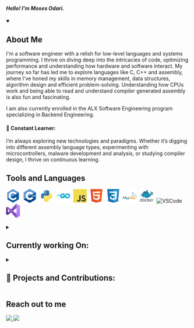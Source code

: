 _<h4>Hello! I'm Moses Odari.</h4>_

<details id=0 open>
<summary><h2>About Me</h2></summary>
<p>
I'm a software engineer with a relish for low-level languages and systems programming. I thrive on diving deep into the intricacies of code, optimizing performance and understanding how hardware and software interact. My journey so far has led me to explore languages like C, C++ and assembly, where I’ve honed my skills in memory management, data structures, algorithm design and efficient problem-solving. Understanding how CPUs work and being able to read and understand compiler generated assembly is also fun and fascinating.

I am also currently enrolled in the ALX Software Engineering program specializing in Backend Engineering.
<h4>🌱 Constant Learner:</h4>
I’m always exploring new technologies and paradigms. Whether it’s digging into different assembly language types, experimenting with microcontrollers, malware development and analysis, or studying compiler design, I thrive on continuous learning.
</p>
	<h2>Tools and Languages</h2>
	<p>
		<img alt="C" src="https://github.com/devicons/devicon/blob/master/icons/c/c-original.svg" width="38" height="38"/>&nbsp;
		<img alt="CPP" src="https://github.com/devicons/devicon/blob/master/icons/cplusplus/cplusplus-original.svg" width="38" height="38"/>&nbsp;
		<img alt="Py3" src="https://github.com/devicons/devicon/blob/master/icons/python/python-original.svg" width="38" height="38"/>&nbsp;
		<img alt="Go" src="https://github.com/devicons/devicon/blob/master/icons/go/go-original-wordmark.svg" width="38" height="38"/>&nbsp;
		<img alt="JS" src="https://github.com/devicons/devicon/blob/master/icons/javascript/javascript-original.svg" width="38" height="38"/>&nbsp;
		<img alt="HTML5" src="https://github.com/devicons/devicon/blob/master/icons/html5/html5-original.svg" width="38" height="38"/>&nbsp;
		<img  alt="CSS" src="https://github.com/devicons/devicon/blob/master/icons/css3/css3-original.svg" width="38" height="38"/>&nbsp;
		<img alt="SQL" src="https://github.com/devicons/devicon/blob/master/icons/mysql/mysql-original-wordmark.svg" width="38" height="38"/>&nbsp;
		<img alt="Docker" src="https://github.com/devicons/devicon/blob/master/icons/docker/docker-original-wordmark.svg" width="38" height="38"/>&nbsp;
		<img alt="VSCode" src="https://cdn.jsdelivr.net/gh/devicons/devicon/icons/vscode/vscode-original.svg" width="38" height="38"/>&nbsp;
		<img alt="VisualStudio" src="https://github.com/devicons/devicon/blob/master/icons/visualstudio/visualstudio-original.svg" width="38" height="38"/>&nbsp;
	</p>
</details>

<details id=1>
	<summary><h2>Currently working On:</h2></summary>
	<h4>ALX Software Engineering Certification (Backend):</h4>
	<ul>
		<li>HTML/CSS: Crafting beautiful and responsive web interfaces.</li>
	    	<li>JavaScript: Adding interactivity and dynamic behavior to websites.</li>
		<li>SQL: Proficient in managing and querying relational databases.</li>
		<li>Python: Server-side scripting, web development, and data analysis.</li>
  		<li>Apache: Serving web pages and handling HTTP requests as a web server.</li>
    		<li>Nginx: Nginx: Managing web traffic efficiently as a web server, reverse proxy, and load balancer.</li>
       	</ul>
	<!--
 		<li>Developing a lightweight operating system kernel in C, implementing context switching and memory management.</li>
		<li>[Personal Project]: Built a retro-style game engine in C++, complete with sprite rendering and collision detection.</li>
   	-->
</details>

<details id=2>
	<summary><h2>🚀 Projects and Contributions:</h2></summary>
	<ol>
		<li><a href="https://github.com/odarym/printf/">Printf</a> - A custom implementation of the C standard library’s printf function.</li>
		<li><a href="https://github.com/odarym/simple_shell">Simple Shell</a> - A simple UNIX command line interpreter.</li>
		<!--
		[Open Source Contribution]: Contributed to [Project X] by optimizing critical sections using assembly instructions.
		[Personal Project]: Built a retro-style game engine in C++, complete with sprite rendering and collision detection.
		-->
	</ol>
</details>


<h2>Reach out to me</h2>
<p align="left">
	<a href="https://www.twitter.com/moseodary/">
		<img width="40px" src="https://www.vectorlogo.zone/logos/twitter/twitter-icon.svg"/>
	</a>
 	<a href="mailto:mosesodary101@gmail.com">
		<img width="40px" src="https://www.vectorlogo.zone/logos/gmail/gmail-icon.svg"/>
	</a>
</p>


